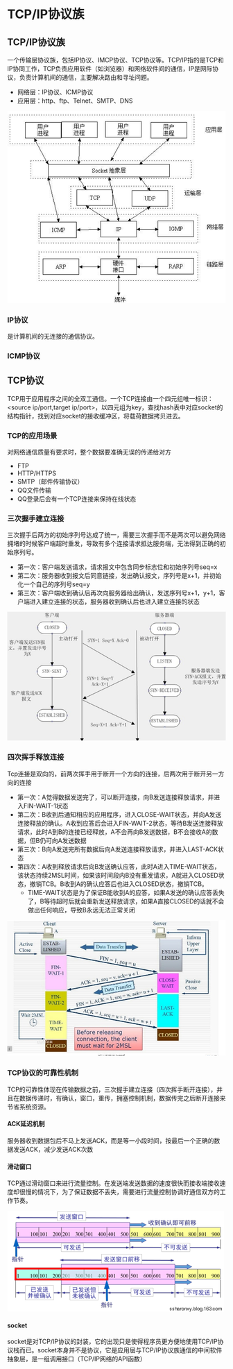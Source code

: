 # TCP/IP协议族

## TCP/IP协议族

一个传输层协议族，包括IP协议、IMCP协议、TCP协议等。TCP/IP指的是TCP和IP协同工作，TCP负责应用软件（如浏览器）和网络软件间的通信，IP是网际协议，负责计算机间的通信，主要解决路由和寻址问题。

* 网络层：IP协议、ICMP协议
* 应用层：http、ftp、Telnet、SMTP、DNS

![](../../.gitbook/assets/image%20%2834%29.png)

### IP协议

是计算机间的无连接的通信协议。

### ICMP协议

## TCP协议

TCP用于应用程序之间的全双工通信。一个TCP连接由一个四元组唯一标识：&lt;source ip/port,target ip/port&gt;，以四元组为key，查找hash表中对应socket的结构指针，找到对应socket的接收缓冲区，将载荷数据拷贝进去。

### TCP的应用场景

对网络通信质量有要求时，整个数据要准确无误的传递给对方

* FTP
* HTTP/HTTPS
* SMTP（邮件传输协议）
* QQ文件传输
* QQ登录后会有一个TCP连接来保持在线状态

### 三次握手建立连接

三次握手后两方的初始序列号达成了统一，需要三次握手而不是两次可以避免网络拥堵的时候客户端超时重发，导致有多个连接请求抵达服务端，无法得到正确的初始序列号。

* 第一次：客户端发送请求，请求报文中包含同步标志位和初始序列号seq=x
* 第二次：服务器收到报文后同意链接，发出确认报文，序列号是x+1，并初始化一个自己的序列号seq=y
* 第三次：客户端收到确认后再次向服务器给出确认，发送序列号x+1，y+1，客户端进入建立连接的状态，服务器收到确认后也进入建立连接的状态

![](../../.gitbook/assets/image%20%2810%29.png)

### 四次挥手释放连接

Tcp连接是双向的，前两次挥手用于断开一个方向的连接，后两次用于断开另一方向的连接

* 第一次：A觉得数据发送完了，可以断开连接，向B发送连接释放请求，并进入FIN-WAIT-1状态
* 第二次：B收到后通知相应的应用程序，进入CLOSE-WAIT状态，并向A发送连接释放的确认。A收到应答后会进入FIN-WAIT-2状态，等待B发送连接释放请求，此时A到B的连接已经释放，A不会再向B发送数据，B不会接收A的数据，但B仍可向A发送数据
* 第三次：B向A发送完所有数据后向A发送连接释放请求，并进入LAST-ACK状态
* 第四次：A收到释放请求后向B发送确认应答，此时A进入TIME-WAIT状态，该状态持续2MSL时间，如果该时间段内B没有重发请求，A就进入CLOSED状态，撤销TCB。B收到A的确认应答后也进入CLOSED状态，撤销TCB。
  * TIME-WAIT状态是为了保证B能收到A的应答，如果A发送的确认应答丢失了，B等待超时后就会重新发送释放请求，如果A直接CLOSED的话就不会做出任何响应，导致B永远无法正常关闭

![](../../.gitbook/assets/image%20%2875%29.png)

### TCP协议的可靠性机制

TCP的可靠性体现在传输数据之前，三次握手建立连接（四次挥手断开连接），并且在数据传递时，有确认，窗口，重传，拥塞控制机制，数据传完之后断开连接来节省系统资源。

#### ACK延迟机制

服务器收到数据包后不马上发送ACK，而是等一小段时间，按最后一个正确的数据发送ACK，减少发送ACK次数

#### 滑动窗口

TCP通过滑动窗口来进行流量控制。在发送端发送数据的速度很快而接收端接收速度却很慢的情况下，为了保证数据不丢失，需要进行流量控制协调好通信双方的工作节奏。

![](../../.gitbook/assets/image%20%2879%29.png)

#### socket

socket是对TCP/IP协议的封装，它的出现只是使得程序员更方便地使用TCP/IP协议栈而已。socket本身并不是协议，它是应用层与TCP/IP协议族通信的中间软件抽象层，是一组调用接口（TCP/IP网络的API函数）

#### 

